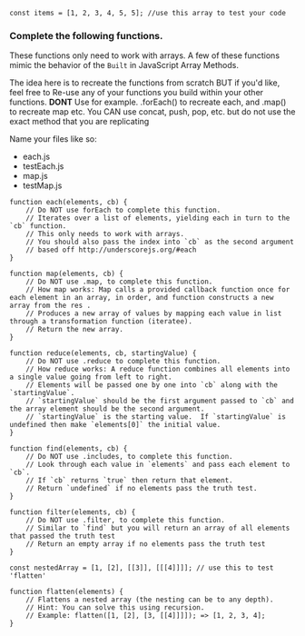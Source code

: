 ``` 
const items = [1, 2, 3, 4, 5, 5]; //use this array to test your code

```

   ### Complete the following functions.
   These functions only need to work with arrays.
    A few of these functions mimic the behavior of the `Built` in JavaScript Array Methods.

  The idea here is to recreate the functions from scratch BUT if you'd like,
    feel free to Re-use any of your functions you build within your other functions.
    **DONT** Use for example. .forEach() to recreate each, and .map() to recreate map etc.
    You CAN use concat, push, pop, etc. but do not use the exact method that you are replicating

   Name your files like so:

- each.js
- testEach.js
- map.js
- testMap.js

```
function each(elements, cb) {
    // Do NOT use forEach to complete this function.
    // Iterates over a list of elements, yielding each in turn to the `cb` function.
    // This only needs to work with arrays.
    // You should also pass the index into `cb` as the second argument
    // based off http://underscorejs.org/#each
}
```

```
function map(elements, cb) {
    // Do NOT use .map, to complete this function.
    // How map works: Map calls a provided callback function once for each element in an array, in order, and function constructs a new array from the res .
    // Produces a new array of values by mapping each value in list through a transformation function (iteratee).
    // Return the new array.
}
```
```
function reduce(elements, cb, startingValue) {
    // Do NOT use .reduce to complete this function.
    // How reduce works: A reduce function combines all elements into a single value going from left to right.
    // Elements will be passed one by one into `cb` along with the `startingValue`.
    // `startingValue` should be the first argument passed to `cb` and the array element should be the second argument.
    // `startingValue` is the starting value.  If `startingValue` is undefined then make `elements[0]` the initial value.
}
```

```
function find(elements, cb) {
    // Do NOT use .includes, to complete this function.
    // Look through each value in `elements` and pass each element to `cb`.
    // If `cb` returns `true` then return that element.
    // Return `undefined` if no elements pass the truth test.
}
```

```
function filter(elements, cb) {
    // Do NOT use .filter, to complete this function.
    // Similar to `find` but you will return an array of all elements that passed the truth test
    // Return an empty array if no elements pass the truth test
}
```

```
const nestedArray = [1, [2], [[3]], [[[4]]]]; // use this to test 'flatten'

function flatten(elements) {
    // Flattens a nested array (the nesting can be to any depth).
    // Hint: You can solve this using recursion.
    // Example: flatten([1, [2], [3, [[4]]]]); => [1, 2, 3, 4];
}

```